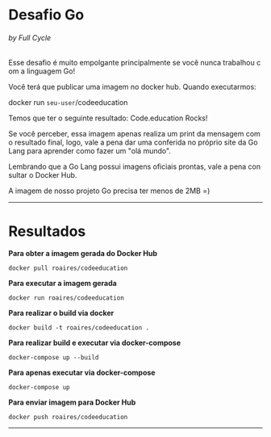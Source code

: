 # Desafio Go

###### by Full Cycle

Esse desafio é muito empolgante principalmente se você nunca trabalhou com a linguagem Go!

Você terá que publicar uma imagem no docker hub. Quando executarmos:

docker run `seu-user`/codeeducation

Temos que ter o seguinte resultado: Code.education Rocks!

Se você perceber, essa imagem apenas realiza um print da mensagem como resultado final, logo, vale a pena dar uma conferida no próprio site da Go Lang para aprender como fazer um "olá mundo".

Lembrando que a Go Lang possui imagens oficiais prontas, vale a pena consultar o Docker Hub.

A imagem de nosso projeto Go precisa ter menos de 2MB =)

---

# Resultados

**Para obter a imagem gerada do Docker Hub**

```
docker pull roaires/codeeducation
```

**Para executar a imagem gerada**

```
docker run roaires/codeeducation
```

**Para realizar o build via docker**

```
docker build -t roaires/codeeducation .
```

**Para realizar build e executar via docker-compose**

```
docker-compose up --build
```

**Para apenas executar via docker-compose**

```
docker-compose up
```

**Para enviar imagem para Docker Hub**

```
docker push roaires/codeeducation
```

---


